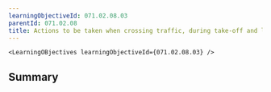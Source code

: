 ```yaml
---
learningObjectiveId: 071.02.08.03
parentId: 071.02.08
title: Actions to be taken when crossing traffic, during take-off and landing
---
```


```tsx eval
<LearningOBjectives learningObjectiveId={071.02.08.03} />
```

## Summary
